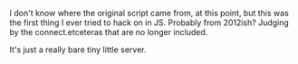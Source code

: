 I don't know where the original script came from, at this point, but this was the first thing I ever tried to hack on in JS. Probably from 2012ish? Judging by the connect.etceteras that are no longer included.

It's just a really bare tiny little server.


